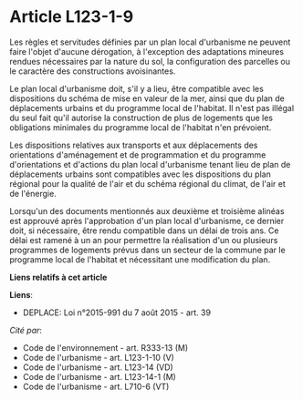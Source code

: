 # Article L123-1-9

Les règles et servitudes définies par un plan local d'urbanisme ne peuvent faire l'objet d'aucune dérogation, à l'exception
des adaptations mineures rendues nécessaires par la nature du sol, la configuration des parcelles ou le caractère des
constructions avoisinantes. 

Le plan local d'urbanisme doit, s'il y a lieu, être compatible avec les dispositions du schéma de mise en valeur de la mer,
ainsi que du plan de déplacements urbains et du programme local de l'habitat. Il n'est pas illégal du seul fait qu'il
autorise la construction de plus de logements que les obligations minimales du programme local de l'habitat n'en prévoient. 

Les dispositions relatives aux transports et aux déplacements des orientations d'aménagement et de programmation et du
programme d'orientations et d'actions du plan local d'urbanisme tenant lieu de plan de déplacements urbains sont compatibles
avec les dispositions du plan régional pour la qualité de l'air et du schéma régional du climat, de l'air et de l'énergie. 

Lorsqu'un  des documents mentionnés aux deuxième et troisième alinéas est approuvé après l'approbation d'un plan local
d'urbanisme, ce dernier doit, si nécessaire, être rendu compatible dans un délai de trois ans. Ce délai est ramené à un an
pour permettre la réalisation d'un ou plusieurs programmes de logements prévus dans un secteur de la commune par le programme
local de l'habitat et nécessitant une modification du plan.

**Liens relatifs à cet article**

**Liens**:

  - DEPLACE: Loi n°2015-991 du 7 août 2015 - art. 39

_Cité par_:

  - Code de l'environnement - art. R333-13 (M)
  - Code de l'urbanisme - art. L123-1-10 (V)
  - Code de l'urbanisme - art. L123-14 (VD)
  - Code de l'urbanisme - art. L123-14-1 (M)
  - Code de l'urbanisme - art. L710-6 (VT)
